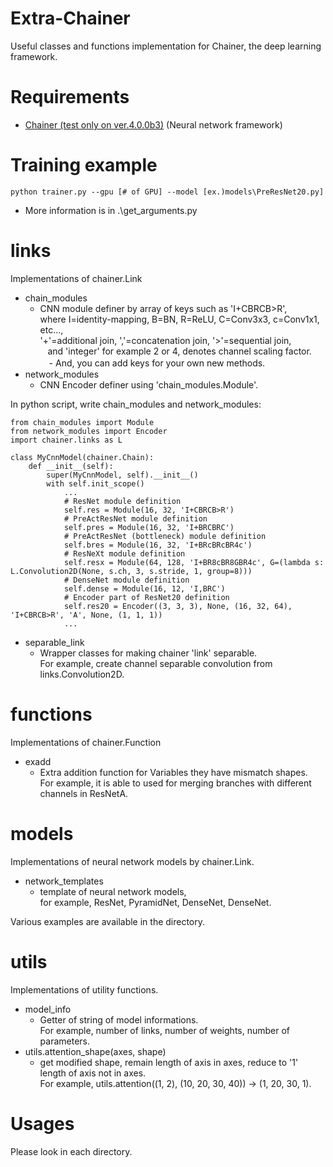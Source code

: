 # Extra-Chainer
Useful classes and functions implementation for Chainer, the deep learning framework.

# Requirements
- [Chainer (test only on ver.4.0.0b3)](https://github.com/pfnet/chainer) (Neural network framework)

# Training example
```
python trainer.py --gpu [# of GPU] --model [ex.)models\PreResNet20.py]
```
- More information is in .\get_arguments.py

# links
Implementations of chainer.Link
- chain_modules
  - CNN module definer by array of keys such as 'I+CBRCB>R',  
    where I=identity-mapping, B=BN, R=ReLU, C=Conv3x3, c=Conv1x1, etc...,  
    '+'=additional join, ','=concatenation join, '>'=sequential join,  
    and 'integer' for example 2 or 4, denotes channel scaling factor.
　- And, you can add keys for your own new methods.
- network_modules
  - CNN Encoder definer using 'chain_modules.Module'.

In python script, write chain_modules and network_modules:
```
from chain_modules import Module
from network_modules import Encoder
import chainer.links as L

class MyCnnModel(chainer.Chain):
    def __init__(self):
        super(MyCnnModel, self).__init__()
        with self.init_scope()
            ...
            # ResNet module definition
            self.res = Module(16, 32, 'I+CBRCB>R')
            # PreActResNet module definition
            self.pres = Module(16, 32, 'I+BRCBRC')
            # PreActResNet (bottleneck) module definition
            self.bres = Module(16, 32, 'I+BRcBRcBR4c')
            # ResNeXt module definition
            self.resx = Module(64, 128, 'I+BR8cBR8GBR4c', G=(lambda s: L.Convolution2D(None, s.ch, 3, s.stride, 1, group=8)))
            # DenseNet module definition
            self.dense = Module(16, 12, 'I,BRC')
            # Encoder part of ResNet20 definition
            self.res20 = Encoder((3, 3, 3), None, (16, 32, 64), 'I+CBRCB>R', 'A', None, (1, 1, 1))
            ...
```

- separable_link
  - Wrapper classes for making chainer 'link' separable.  
    For example, create channel separable convolution from links.Convolution2D.

# functions
Implementations of chainer.Function
- exadd
  - Extra addition function for Variables they have mismatch shapes.  
    For example, it is able to used for merging branches with different channels in ResNetA.

# models
Implementations of neural network models by chainer.Link.
- network_templates
  - template of neural network models,  
    for example, ResNet, PyramidNet, DenseNet, DenseNet.

Various examples are available in the directory.

# utils
Implementations of utility functions.
- model_info
  - Getter of string of model informations.  
    For example, number of links, number of weights, number of parameters.
- utils.attention_shape(axes, shape)
  - get modified shape, remain length of axis in axes, reduce to '1' length of axis not in axes.  
    For example, utils.attention((1, 2), (10, 20, 30, 40)) -> (1, 20, 30, 1).

# Usages
Please look in each directory.
